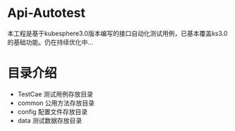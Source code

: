 # Api-Autotest
本工程是基于kubesphere3.0版本编写的接口自动化测试用例，已基本覆盖ks3.0的基础功能。仍在持续优化中...
# 目录介绍
- TestCae 测试用例存放目录
- common  公用方法存放目录
- config  配置文件存放目录
- data    测试数据存放目录
